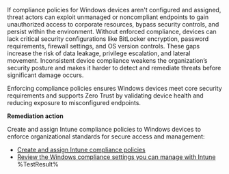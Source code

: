 If compliance policies for Windows devices aren't configured and assigned, threat actors can exploit unmanaged or noncompliant endpoints to gain unauthorized access to corporate resources, bypass security controls, and persist within the environment. Without enforced compliance, devices can lack critical security configurations like BitLocker encryption, password requirements, firewall settings, and OS version controls. These gaps increase the risk of data leakage, privilege escalation, and lateral movement. Inconsistent device compliance weakens the organization’s security posture and makes it harder to detect and remediate threats before significant damage occurs.

Enforcing compliance policies ensures Windows devices meet core security requirements and supports Zero Trust by validating device health and reducing exposure to misconfigured endpoints.

**Remediation action**

Create and assign Intune compliance policies to Windows devices to enforce organizational standards for secure access and management:
- [Create and assign Intune compliance policies](https://learn.microsoft.com/intune/intune-service/protect/create-compliance-policy?wt.mc_id=zerotrustrecommendations_automation_content_cnl_csasci#create-the-policy)
- [Review the Windows compliance settings you can manage with Intune](https://learn.microsoft.com/intune/intune-service/protect/compliance-policy-create-windows?wt.mc_id=zerotrustrecommendations_automation_content_cnl_csasci)<!--- Results --->
%TestResult%

